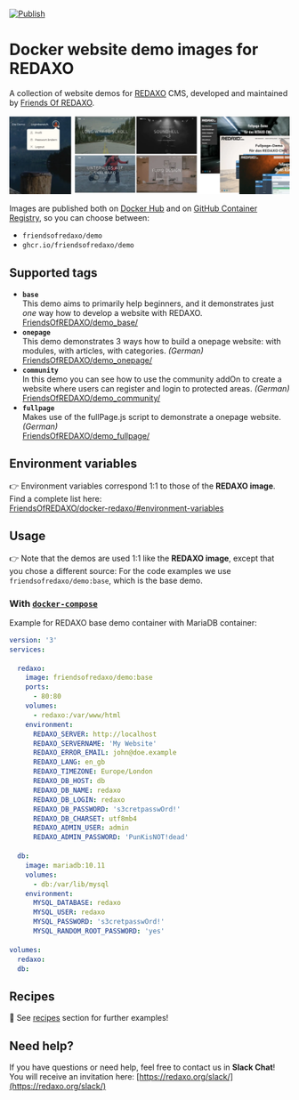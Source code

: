 [![Publish](https://github.com/FriendsOfREDAXO/docker-demos/actions/workflows/publish.yml/badge.svg)](https://github.com/FriendsOfREDAXO/docker-demos/actions/workflows/publish.yml)

# Docker website demo images for REDAXO

A collection of website demos for [REDAXO](https://github.com/redaxo/redaxo/) CMS, developed and maintained by [Friends Of REDAXO](https://github.com/FriendsOfREDAXO).

![Screenshot](https://raw.githubusercontent.com/FriendsOfREDAXO/docker-demos/assets/docker-demos_02.webp)

Images are published both on [Docker Hub](https://hub.docker.com/r/friendsofredaxo/demo) and on [GitHub Container Registry](https://github.com/FriendsOfREDAXO/docker-demos/pkgs/container/demo), so you can choose between:

- `friendsofredaxo/demo`
- `ghcr.io/friendsofredaxo/demo`


## Supported tags

* **`base`**  
  This demo aims to primarily help beginners, and it demonstrates just _one_ way how to develop a website with REDAXO.  
  [FriendsOfREDAXO/demo_base/](https://github.com/FriendsOfREDAXO/demo_base/)
* **`onepage`**  
  This demo demonstrates 3 ways how to build a onepage website: with modules, with articles, with categories. _(German)_   
  [FriendsOfREDAXO/demo_onepage/](https://github.com/FriendsOfREDAXO/demo_onepage/)
* **`community`**  
  In this demo you can see how to use the community addOn to create a website where users can register and login to protected areas. _(German)_  
  [FriendsOfREDAXO/demo_community/](https://github.com/FriendsOfREDAXO/demo_community/)
* **`fullpage`**  
  Makes use of the fullPage.js script to demonstrate a onepage website. _(German)_  
  [FriendsOfREDAXO/demo_fullpage/](https://github.com/FriendsOfREDAXO/demo_fullpage/)


## Environment variables

👉 Environment variables correspond 1:1 to those of the __REDAXO image__. Find a complete list here:  
[FriendsOfREDAXO/docker-redaxo/#environment-variables](https://github.com/FriendsOfREDAXO/docker-redaxo/#environment-variables)


## Usage

👉 Note that the demos are used 1:1 like the __REDAXO image__, except that you chose a different source: For the code examples we use `friendsofredaxo/demo:base`, which is the base demo.

### With [`docker-compose`](https://docs.docker.com/compose/reference/overview/)

Example for REDAXO base demo container with MariaDB container:

```yml
version: '3'
services:

  redaxo:
    image: friendsofredaxo/demo:base
    ports:
      - 80:80
    volumes:
      - redaxo:/var/www/html
    environment:
      REDAXO_SERVER: http://localhost
      REDAXO_SERVERNAME: 'My Website'
      REDAXO_ERROR_EMAIL: john@doe.example
      REDAXO_LANG: en_gb
      REDAXO_TIMEZONE: Europe/London
      REDAXO_DB_HOST: db
      REDAXO_DB_NAME: redaxo
      REDAXO_DB_LOGIN: redaxo
      REDAXO_DB_PASSWORD: 's3cretpasswOrd!'
      REDAXO_DB_CHARSET: utf8mb4
      REDAXO_ADMIN_USER: admin
      REDAXO_ADMIN_PASSWORD: 'PunKisNOT!dead'

  db:
    image: mariadb:10.11
    volumes:
      - db:/var/lib/mysql
    environment:
      MYSQL_DATABASE: redaxo
      MYSQL_USER: redaxo
      MYSQL_PASSWORD: 's3cretpasswOrd!'
      MYSQL_RANDOM_ROOT_PASSWORD: 'yes'

volumes:
  redaxo:
  db:
```

## Recipes

🧁 See [recipes](https://github.com/FriendsOfREDAXO/docker-redaxo/tree/main/recipes) section for further examples!


## Need help?

If you have questions or need help, feel free to contact us in __Slack Chat__! You will receive an invitation here: [https://redaxo.org/slack/](https://redaxo.org/slack/)
